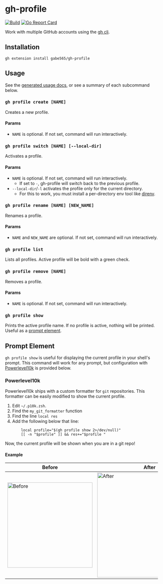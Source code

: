 # gh-profile

[![Build](https://github.com/gabe565/gh-profile/actions/workflows/build.yml/badge.svg)](https://github.com/gabe565/gh-profile/actions/workflows/build.yml)
[![Go Report Card](https://goreportcard.com/badge/github.com/gabe565/gh-profile?v=1)](https://goreportcard.com/report/github.com/gabe565/gh-profile)

Work with multiple GitHub accounts using the [gh cli](https://cli.github.com/).

## Installation

```shell
gh extension install gabe565/gh-profile
```

## Usage

See the [generated usage docs](./docs/profile.md), or see a summary of each
subcommand below.


### `gh profile create [NAME]`
Creates a new profile.

#### Params
- `NAME` is optional. If not set, command will run interactively.


### `gh profile switch [NAME] [--local-dir]`
Activates a profile.

#### Params
- `NAME` is optional. If not set, command will run interactively.
  - If set to `-`, gh-profile will switch back to the previous profile.
- `--local-dir`/`-l` activates the profile only for the current directory.
  - For this to work, you must install a per-directory env tool like
  [direnv](https://direnv.net).


### `gh profile rename [NAME] [NEW_NAME]`
Renames a profile.

#### Params
- `NAME` and `NEW_NAME` are optional. If not set, command will run interactively.


### `gh profile list`
Lists all profiles. Active profile will be bold with a green check.  


### `gh profile remove [NAME]`
Removes a profile.

#### Params
- `NAME` is optional. If not set, command will run interactively.


### `gh profile show`
Prints the active profile name. If no profile is active, nothing will be
printed. Useful as a [prompt element](#prompt-element).

## Prompt Element

`gh profile show` is useful for displaying the current profile in your
shell's prompt. This command will work for any prompt, but configuration
with [Powerlevel10k](https://github.com/romkatv/powerlevel10k) is provided
below.

### Powerlevel10k

Powerlevel10k ships with a custom formatter for `git` repositories. This
formatter can be easily modified to show the current profile.

1. Edit `~/.p10k.zsh`.
2. Find the `my_git_formatter` function
3. Find the line `local res`
4. Add the following below that line:
    ```shell
        local profile="$(gh profile show 2>/dev/null)"
        [[ -n "$profile" ]] && res+="$profile "
    ```

Now, the current profile will be shown when you are in a git repo!

#### Example

| Before | After |
|--------|-------|
| <img width="280" alt="Before" src="https://user-images.githubusercontent.com/114527278/199317857-876031b4-ac6f-45e5-84c5-304eadcbf5e6.png"> | <img width="345" alt="After" src="https://user-images.githubusercontent.com/114527278/199317888-7901518a-2a9c-40f8-8416-5c95cb62d60a.png"> |
